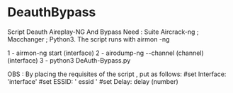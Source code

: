 # DeauthBypass
Script Deauth Aireplay-NG And Bypass
Need : Suite Aircrack-ng ; Macchanger ; Python3.
The script runs with airmon -ng

1 - airmon-ng start (interface)
2 - airodump-ng --channel (channel) (interface)
3 - python3 DeAuth-Bypass.py

OBS : By placing the requisites of the script , put as follows:
#set Interface: 'interface'
#set ESSID: ' essid '
#set Delay: delay (number)
